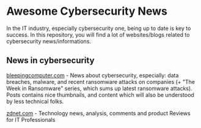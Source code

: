 # Awesome Cybersecurity News

In the IT industry, especially cybersecurity one, being up to date is key to success.
In this repository, you will find a lot of websites/blogs related to cybersecurity news/informations.

## News in cybersecurity

[bleepingcomputer.com](https://www.bleepingcomputer.com/) - News about cybersecurity, especially: data breaches, malware, and recent ransomware attacks on companies (+ "The Week in Ransomware" series, which sums up latest ransomware attacks). Posts contains nice thumbnails, and content which will also be understood by less technical folks.

[zdnet.com](https://www.zdnet.com/) - Technology news, analysis, comments and product Reviews for IT Professionals
